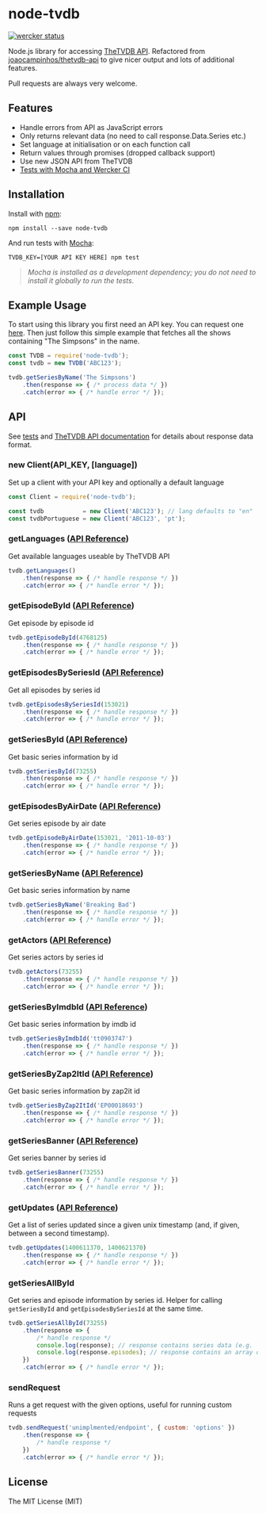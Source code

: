 # node-tvdb

[![wercker status](https://app.wercker.com/status/19dcad373ede868e37754a0367d68382/s/master "wercker status")](https://app.wercker.com/project/bykey/19dcad373ede868e37754a0367d68382)

Node.js library for accessing [TheTVDB API](https://api.thetvdb.com/swagger/). Refactored from [joaocampinhos/thetvdb-api](https://github.com/joaocampinhos/thetvdb-api) to give nicer output and lots of additional features.

Pull requests are always very welcome.

## Features

- Handle errors from API as JavaScript errors
- Only returns relevant data (no need to call response.Data.Series etc.)
- Set language at initialisation or on each function call
- Return values through promises (dropped callback support)
- Use new JSON API from TheTVDB
- [Tests with Mocha and Wercker CI](https://app.wercker.com/#applications/53f155d02094f9781d058f98)

## Installation

Install with [npm](https://npmjs.org/):

``` shell
npm install --save node-tvdb
```

And run tests with [Mocha](https://mochajs.org):

``` shell
TVDB_KEY=[YOUR API KEY HERE] npm test
```

> _Mocha is installed as a development dependency; you do not need to install it globally to run the tests._

## Example Usage

To start using this library you first need an API key. You can request one [here](http://thetvdb.com/?tab=apiregister). Then just follow this simple example that fetches all the shows containing "The Simpsons" in the name.

``` javascript
const TVDB = require('node-tvdb');
const tvdb = new TVDB('ABC123');

tvdb.getSeriesByName('The Simpsons')
    .then(response => { /* process data */ })
    .catch(error => { /* handle error */ });
```

## API

See [tests](test) and [TheTVDB API documentation](https://api.thetvdb.com/swagger/) for details about response data format.

### new Client(API_KEY, [language])

Set up a client with your API key and optionally a default language

``` javascript
const Client = require('node-tvdb');

const tvdb           = new Client('ABC123'); // lang defaults to "en"
const tvdbPortuguese = new Client('ABC123', 'pt');
```

<!--- Function documentation -->
### getLanguages ([API Reference](https://api.thetvdb.com/swagger#!/Languages/get_languages))

Get available languages useable by TheTVDB API
``` javascript
tvdb.getLanguages()
    .then(response => { /* handle response */ })
    .catch(error => { /* handle error */ });
```


### getEpisodeById ([API Reference](https://api.thetvdb.com/swagger#!/Episodes/get_episodes_id))

Get episode by episode id
``` javascript
tvdb.getEpisodeById(4768125)
    .then(response => { /* handle response */ })
    .catch(error => { /* handle error */ });
```


### getEpisodesBySeriesId ([API Reference](https://api.thetvdb.com/swagger#!/Series/get_series_id_episodes))

Get all episodes by series id
``` javascript
tvdb.getEpisodesBySeriesId(153021)
    .then(response => { /* handle response */ })
    .catch(error => { /* handle error */ });
```


### getSeriesById ([API Reference](https://api.thetvdb.com/swagger#!/Series/get_series_id))

Get basic series information by id
``` javascript
tvdb.getSeriesById(73255)
    .then(response => { /* handle response */ })
    .catch(error => { /* handle error */ });
```


### getEpisodesByAirDate ([API Reference](https://api.thetvdb.com/swagger#!/Series/get_series_id_episodes_query))

Get series episode by air date
``` javascript
tvdb.getEpisodeByAirDate(153021, '2011-10-03')
    .then(response => { /* handle response */ })
    .catch(error => { /* handle error */ });
```


### getSeriesByName ([API Reference](https://api.thetvdb.com/swagger#!/Search/get_search_series))

Get basic series information by name
``` javascript
tvdb.getSeriesByName('Breaking Bad')
    .then(response => { /* handle response */ })
    .catch(error => { /* handle error */ });
```


### getActors ([API Reference](https://api.thetvdb.com/swagger#!/Series/get_series_id_actors))

Get series actors by series id
``` javascript
tvdb.getActors(73255)
    .then(response => { /* handle response */ })
    .catch(error => { /* handle error */ });
```


### getSeriesByImdbId ([API Reference](https://api.thetvdb.com/swagger#!/Search/get_search_series))

Get basic series information by imdb id
``` javascript
tvdb.getSeriesByImdbId('tt0903747')
    .then(response => { /* handle response */ })
    .catch(error => { /* handle error */ });
```


### getSeriesByZap2ItId ([API Reference](https://api.thetvdb.com/swagger#!/Search/get_search_series))

Get basic series information by zap2it id
``` javascript
tvdb.getSeriesByZap2ItId('EP00018693')
    .then(response => { /* handle response */ })
    .catch(error => { /* handle error */ });
```


### getSeriesBanner ([API Reference](https://api.thetvdb.com/swagger#!/Series/get_series_id_filter))

Get series banner by series id
``` javascript
tvdb.getSeriesBanner(73255)
    .then(response => { /* handle response */ })
    .catch(error => { /* handle error */ });
```


### getUpdates ([API Reference](https://api.thetvdb.com/swagger#!/Updates/get_updated_query))

Get a list of series updated since a given unix timestamp (and, if given, between a second timestamp).
``` javascript
tvdb.getUpdates(1400611370, 1400621370)
    .then(response => { /* handle response */ })
    .catch(error => { /* handle error */ });
```


### getSeriesAllById

Get series and episode information by series id. Helper for calling `getSeriesById` and `getEpisodesBySeriesId` at the same time.
``` javascript
tvdb.getSeriesAllById(73255)
    .then(response => {
        /* handle response */
        console.log(response); // response contains series data (e.g. `response.id`, `response.seriesName`)
        console.log(response.episodes); // response contains an array of episodes
    })
    .catch(error => { /* handle error */ });
```


### sendRequest

Runs a get request with the given options, useful for running custom requests
``` javascript
tvdb.sendRequest('unimplmented/endpoint', { custom: 'options' })
    .then(response => {
        /* handle response */
    })
    .catch(error => { /* handle error */ });
```
<!--- Function documentation -->

## License

The MIT License (MIT)
